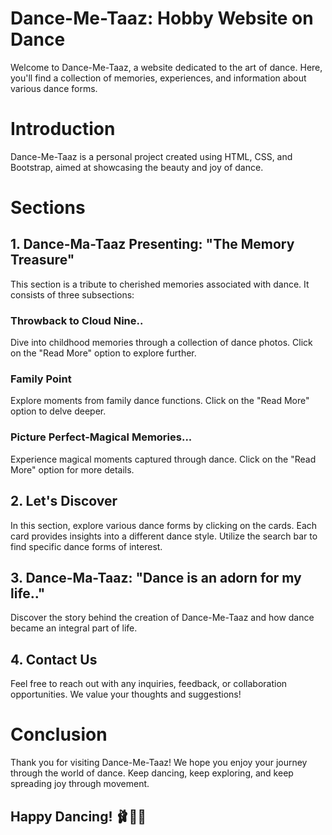 # Dance-Me-Taaz: Hobby Website on Dance
Welcome to Dance-Me-Taaz, a website dedicated to the art of dance. Here, you'll find a collection of memories, experiences, and information about various dance forms.

# Introduction
Dance-Me-Taaz is a personal project created using HTML, CSS, and Bootstrap, aimed at showcasing the beauty and joy of dance.

# Sections
## 1. Dance-Ma-Taaz Presenting: "The Memory Treasure"
This section is a tribute to cherished memories associated with dance. It consists of three subsections:

### Throwback to Cloud Nine..

Dive into childhood memories through a collection of dance photos.
Click on the "Read More" option to explore further.

### Family Point

Explore moments from family dance functions.
Click on the "Read More" option to delve deeper.

### Picture Perfect-Magical Memories...

Experience magical moments captured through dance.
Click on the "Read More" option for more details.

## 2. Let's Discover
In this section, explore various dance forms by clicking on the cards. Each card provides insights into a different dance style. Utilize the search bar to find specific dance forms of interest.

## 3. Dance-Ma-Taaz: "Dance is an adorn for my life.."
Discover the story behind the creation of Dance-Me-Taaz and how dance became an integral part of life.

## 4. Contact Us
Feel free to reach out with any inquiries, feedback, or collaboration opportunities. We value your thoughts and suggestions!

# Conclusion
Thank you for visiting Dance-Me-Taaz! We hope you enjoy your journey through the world of dance. Keep dancing, keep exploring, and keep spreading joy through movement.

## Happy Dancing! 🩰💃🕺



